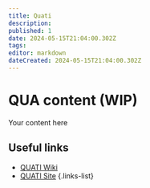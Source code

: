 ```yaml
---
title: Quati
description: 
published: 1
date: 2024-05-15T21:04:00.302Z
tags: 
editor: markdown
dateCreated: 2024-05-15T21:04:00.302Z
---
```


# QUA content (WIP)
Your content here

## Useful links

- [QUATI Wiki](/Beamlines/Quati/qua_intro)
- [QUATI Site](https://lnls.cnpem.br/grupos/quati/)
{.links-list}